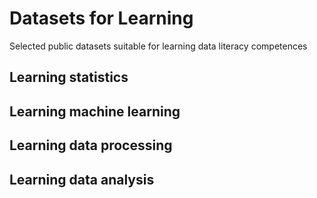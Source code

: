 # Datasets for Learning
Selected public datasets suitable for learning data literacy competences

## Learning statistics

## Learning machine learning

## Learning data processing

## Learning data analysis
